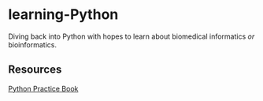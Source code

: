 # learning-Python
Diving back into Python with hopes to learn about biomedical informatics *or* bioinformatics.

## Resources
[Python Practice Book](https://anandology.com/python-practice-book/index.html)
